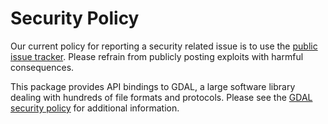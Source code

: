 # Security Policy

Our current policy for reporting a security related issue is to use the [public issue tracker](https://github.com/USDAForestService/gdalraster/issues). Please refrain from publicly posting exploits with harmful consequences.

This package provides API bindings to GDAL, a large software library dealing with hundreds of file formats and protocols. Please see the [GDAL security policy](https://github.com/OSGeo/gdal/blob/master/SECURITY.md) for additional information.

